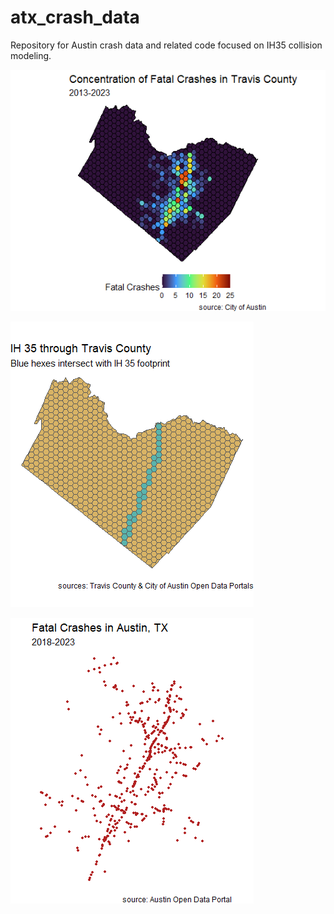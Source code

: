 # atx_crash_data
Repository for Austin crash data and related code focused on IH35 collision modeling.

![](images/f.crsh_aggregate.png "Crash Totals")

![](images/travis_hex.png "IH 35")

![](images/fatalities.png "Fatalities")
